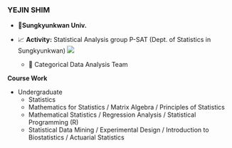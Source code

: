 ### YEJIN SHIM

- :school:**Sungkyunkwan Univ.**

- :chart_with_upwards_trend: **Activity:** Statistical Analysis group P-SAT (Dept. of Statistics in Sungkyunkwan) ![](https://img.shields.io/badge/-PSAT-black)
  - :tiger: Categorical Data Analysis Team

****Course Work****
- Undergraduate
  - Statistics
  - Mathematics for Statistics / Matrix Algebra / Principles of Statistics
  - Mathematical Statistics / Regression Analysis / Statistical Programming (R)
  - Statistical Data Mining / Experimental Design / Introduction to Biostatistics / Actuarial Statistics
    
